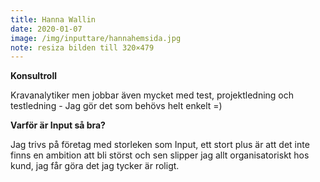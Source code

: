 ```yaml
---
title: Hanna Wallin
date: 2020-01-07
image: /img/inputtare/hannahemsida.jpg
note: resiza bilden till 320×479
---
```


**Konsultroll**
  
Kravanalytiker men jobbar även mycket med test, projektledning och testledning - Jag gör det som behövs helt enkelt =)


**Varför är Input så bra?**
  
Jag trivs på företag med storleken som Input, ett stort plus är att det inte finns en ambition att bli störst och sen slipper jag allt organisatoriskt hos kund, jag får göra det jag tycker är roligt. 
